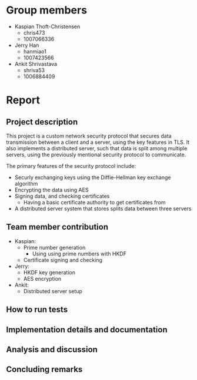 # Group members

- Kaspian Thoft-Christensen
	- chris473
    - 1007066336
- Jerry Han
    - hanmiao1
    - 1007423566
- Ankit Shrivastava
    - shriva53
    - 1006884409

# Report

## Project description

This project is a custom network security protocol that secures data transmission between a client and a server, using the key features in TLS. It also implements a distributed server, such that data is split among multiple servers, using the previously mentional security protocol to communicate.

The primary features of the security protocol include:

- Securly exchanging keys using the Diffie-Hellman key exchange algorithm 
- Encrypting the data using AES
- Signing data, and checking certificates
    - Having a basic certificate authority to get certificates from
- A distributed server system that stores splits data between three servers

## Team member contribution

- Kaspian:
    - Prime number generation
        - Using using prime numbers with HKDF
    - Certificate signing and checking 
- Jerry:
    - HKDF key generation
    - AES encryption
- Ankit:
    - Distributed server setup

## How to run tests

## Implementation details and documentation

## Analysis and discussion

## Concluding remarks


